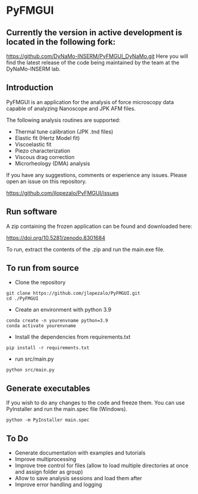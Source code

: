# PyFMGUI

## Currently the version in active development is located in the following fork: 
https://github.com/DyNaMo-INSERM/PyFMGUI_DyNaMo.git
Here you will find the latest release of the code being maintained by the team at the DyNaMo-INSERM lab.

## Introduction
PyFMGUI is an application for the analysis of force microscopy data capable of analyzing Nanoscope and JPK AFM files.

The following analysis routines are supported:
- Thermal tune calibration (JPK .tnd files)
- Elastic fit (Hertz Model fit)
- Viscoelastic fit
- Piezo characterization
- Viscous drag correction
- Microrheology (DMA) analysis

If you have any suggestions, comments or experience any issues. Please open an issue on this repository.

https://github.com/jlopezalo/PyFMGUI/issues

## Run software
A zip containing the frozen application can be found and downloaded here:

https://doi.org/10.5281/zenodo.8301684

To run, extract the contents of the .zip and run the main.exe file.

## To run from source
- Clone the repository
```
git clone https://github.com/jlopezalo/PyFMGUI.git
cd ./PyFMGUI
```
- Create an environment with python 3.9
```
conda create -n yourenvname python=3.9 
conda activate yourenvname
```

- Install the dependencies from requirements.txt
```
pip install -r requirements.txt
```
- run src/main.py
```
python src/main.py
```

## Generate executables
If you wish to do any changes to the code and freeze them. You can use PyInstaller and run the main.spec file (Windows).
```
python -m PyInstaller main.spec
```

## To Do
- Generate documentation with examples and tutorials
- Improve multiprocessing
- Improve tree control for files (allow to load multiple directories at once and assign folder as group)
- Allow to save analysis sessions and load them after
- Improve error handling and logging
